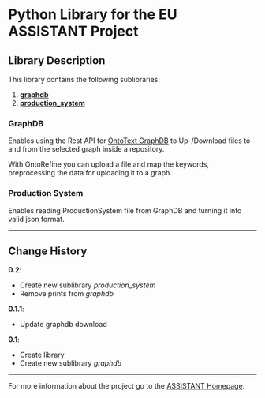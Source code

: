 # Python Library for the EU ASSISTANT Project

## Library Description

This library contains the following sublibraries:
1. [**graphdb**](#graphdb)
2. [**production_system**](#production-system)

### GraphDB
Enables using the Rest API for 
[OntoText GraphDB](https://www.ontotext.com/products/graphdb/) 
to Up-/Download files to
and from the selected graph inside a repository. 

With OntoRefine you can upload a file and map the keywords, preprocessing the data for uploading it to a graph.


### Production System

Enables reading ProductionSystem file from GraphDB and turning it into valid json format.


---
## Change History

**0.2**:
- Create new sublibrary *production_system*
- Remove prints from *graphdb*

**0.1.1**:
- Update graphdb download

**0.1**:
- Create library
- Create new sublibrary *graphdb*

---
For more information about the project go to the [ASSISTANT Homepage](https://assistant-project.eu).

